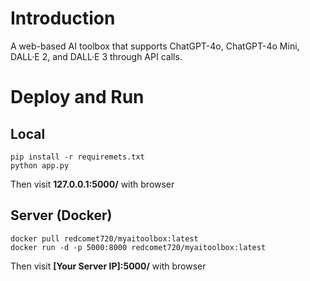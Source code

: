 # Introduction
A web-based AI toolbox that supports ChatGPT-4o, ChatGPT-4o Mini, DALL·E 2, and DALL·E 3 through API calls.

# Deploy and Run

## Local
```shell
pip install -r requiremets.txt
python app.py
```
Then visit **127.0.0.1:5000/** with browser

## Server (Docker)
```shell
docker pull redcomet720/myaitoolbox:latest
docker run -d -p 5000:8000 redcomet720/myaitoolbox:latest
```

Then visit **[Your Server IP]:5000/** with browser